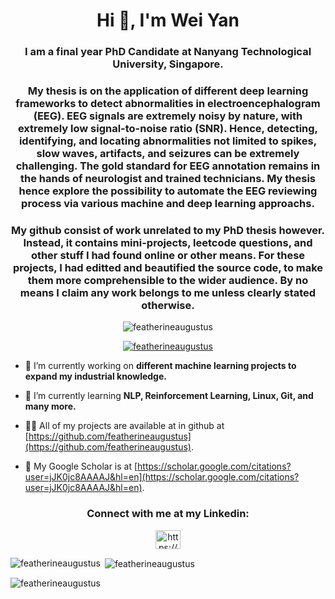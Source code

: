 <h1 align="center">Hi 👋, I'm Wei Yan</h1>

<h3 align="center">I am a final year PhD Candidate at Nanyang Technological University, Singapore.</h3>

<h3 align="center">My thesis is on the application of different deep learning frameworks to detect abnormalities in electroencephalogram (EEG). EEG signals are extremely noisy by nature, with extremely low signal-to-noise ratio (SNR). Hence, detecting, identifying, and locating abnormalities not limited to spikes, slow waves, artifacts, and seizures can be extremely challenging. The gold standard for EEG annotation remains in the hands of neurologist and trained technicians. My thesis hence explore the possibility to automate the EEG reviewing process via various machine and deep learning approachs.</h3>

<h3 align="center">My github consist of work unrelated to my PhD thesis however. Instead, it contains mini-projects, leetcode questions, and other stuff I had found online or other means. For these projects, I had editted and beautified the source code, to make them more comprehensible to the wider audience. By no means I claim any work belongs to me unless clearly stated otherwise.</h3>


<p align="center"> <img src="https://komarev.com/ghpvc/?username=featherineaugustus&label=Profile%20views&color=0e75b6&style=flat" alt="featherineaugustus" /> </p>

<p align="center"> <a href="https://github.com/ryo-ma/github-profile-trophy"><img src="https://github-profile-trophy.vercel.app/?username=featherineaugustus" alt="featherineaugustus" /></a> </p>

- 🔭 I’m currently working on **different machine learning projects to expand my industrial knowledge.**

- 🌱 I’m currently learning **NLP, Reinforcement Learning, Linux, Git, and many more.**

- 👨‍💻 All of my projects are available at in github at [https://github.com/featherineaugustus](https://github.com/featherineaugustus).

- 📝 My Google Scholar is at [https://scholar.google.com/citations?user=jJK0jc8AAAAJ&hl=en](https://scholar.google.com/citations?user=jJK0jc8AAAAJ&hl=en).

<h3 align="center">Connect with me at my Linkedin:</h3>
<p align="center">
<a href="https://linkedin.com/in/https://sg.linkedin.com/in/pehweiyan" target="blank"><img align="center" src="https://raw.githubusercontent.com/rahuldkjain/github-profile-readme-generator/master/src/images/icons/Social/linked-in-alt.svg" alt="https://sg.linkedin.com/in/pehweiyan" height="30" width="40" /></a>
</p>

<p><img align="left" src="https://github-readme-stats.vercel.app/api/top-langs?username=featherineaugustus&show_icons=true&locale=en&layout=compact" alt="featherineaugustus" /></p>

<p>&nbsp;<img align="center" src="https://github-readme-stats.vercel.app/api?username=featherineaugustus&show_icons=true&locale=en" alt="featherineaugustus" /></p>

<p><img align="center" src="https://github-readme-streak-stats.herokuapp.com/?user=featherineaugustus&" alt="featherineaugustus" /></p>
